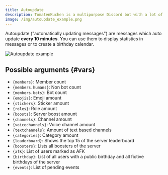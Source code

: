 ```yaml
---
title: Autoupdate
description: TomatenKuchen is a multipurpose Discord bot with a lot of features for your server. Explains autoupdating message and lists possible variables
image: /img/autoupdate_example.png
---
```


Autoupdate ("automatically updating messages") are messages which auto update **every 10 minutes**. You can use them to display statistics in messages or to create a birthday calendar.

![Autoupdate example](/img/autoupdate_example.png)

## Possible arguments {#vars}

- `{members}`: Member count
- `{members.humans}`: Non bot count
- `{members.bots}`: Bot count
- `{emojis}`: Emoji amount
- `{stickers}`: Sticker amount
- `{roles}`: Role amount
- `{boosts}`: Server boost amount
- `{channels}`: Channel amount
- `{voicechannels}`: Voice channel amount
- `{textchannels}`: Amount of text based channels
- `{categories}`: Category amount
- `{leaderboard}`: Shows the top 15 of the server leaderboard
- `{boosters}`: Lists all boosters of the server
- `{afk}`: List of users marked as AFK
- `{birthday}`: List of all users with a public birthday and all fictive birthdays of the server
- `{events}`: List of pending events
